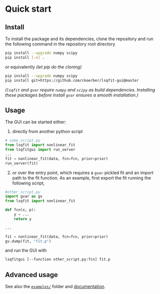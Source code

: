 # Quick start

## Install

To install the package and its dependencies, clone the repository and run the following command in the repository root directory
```bash
pip install --upgrade numpy scipy
pip install [-e] .
```
or equivalently _(let pip do the cloning)_
```bash
pip install --upgrade numpy scipy
pip install git+https://github.com/ckoerber/lsqfit-gui@master
```

_(`lsqfit` and `gvar` require `numpy` and `scipy` as build dependencies. Installing these packages before install `gvar` ensures a smooth installation.)_

## Usage

The GUI can be started either:

1. directly from another python script
```python
# some_script.py
from lsqfit import nonlinear_fit
from lsqfitgui import run_server
...
fit = nonlinear_fit(data, fcn=fcn, prior=prior)
run_server(fit)
```

2. or over the entry point, which requires a `gvar` pickled fit and an import path to the fit function.
As an example, first export the fit running the following script,
```python
#other_script.py
import gvar as gv
from lsqfit import nonlinear_fit

def fcn(x, p):
    y = ...
    return y

...

fit = nonlinear_fit(data, fcn=fcn, prior=prior)
gv.dump(fit, "fit.p")
```
and run the GUI with
```bash
lsqfitgui [--function other_script.py:fcn] fit.p
```

## Advanced usage
See also the [`examples/`](https://github.com/ckoerber/lsqfit-gui/tree/master/example) folder and [documentation](/examples).
